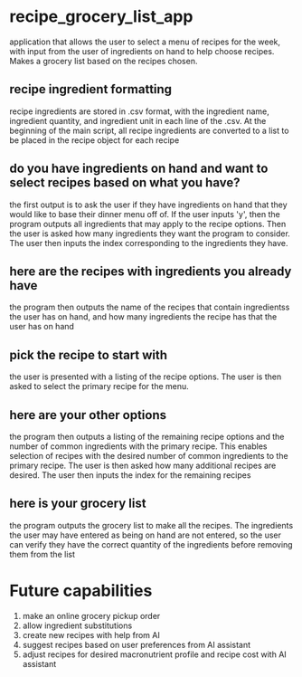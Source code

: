 # recipe_grocery_list_app
application that allows the user to select a menu of recipes for the week, with input from the user of ingredients on hand to help choose recipes. Makes a grocery list based on the recipes chosen.

## recipe ingredient formatting
recipe ingredients are stored in .csv format, with the ingredient name, ingredient quantity, and ingredient unit in each line of the .csv. At the beginning of the main script, all recipe ingredients are converted to a list to be placed in the recipe object for each recipe

## do you have ingredients on hand and want to select recipes based on what you have?
the first output is to ask the user if they have ingredients on hand that they would like to base their dinner menu off of. If the user inputs 'y', then the program outputs all ingredients that may apply to the recipe options. Then the user is asked how many ingredients they want the program to consider. The user then inputs the index corresponding to the ingredients they have. 

## here are the recipes with ingredients you already have
the program then outputs the name of the recipes that contain ingredientss the user has on hand, and how many ingredients the recipe has that the user has on hand

## pick the recipe to start with
the user is presented with a listing of the recipe options. The user is then asked to select the primary recipe for the menu. 

## here are your other options
the program then outputs a listing of the remaining recipe options and the number of common ingredients with the primary recipe. This enables selection of recipes with the desired number of common ingredients to the primary recipe. The user is then asked how many additional recipes are desired. The user then inputs the index for the remaining recipes

## here is your grocery list
the program outputs the grocery list to make all the recipes. The ingredients the user may have entered as being on hand are not entered, so the user can verify they have the correct quantity of the ingredients before removing them from the list

# Future capabilities
1) make an online grocery pickup order
2) allow ingredient substitutions
3) create new recipes with help from AI
4) suggest recipes based on user preferences from AI assistant
5) adjust recipes for desired macronutrient profile and recipe cost with AI assistant


